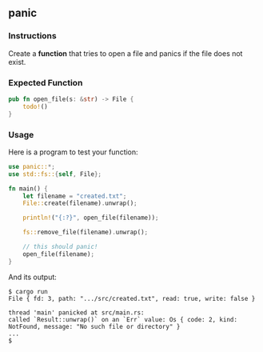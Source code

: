 ## panic

### Instructions

Create a **function** that tries to open a file and panics if the file does not exist.

### Expected Function

```rust
pub fn open_file(s: &str) -> File {
    todo!()
}
```

### Usage

Here is a program to test your function:

```rust
use panic::*;
use std::fs::{self, File};

fn main() {
    let filename = "created.txt";
    File::create(filename).unwrap();

    println!("{:?}", open_file(filename));

    fs::remove_file(filename).unwrap();

    // this should panic!
    open_file(filename);
}
```

And its output:

```console
$ cargo run
File { fd: 3, path: ".../src/created.txt", read: true, write: false }

thread 'main' panicked at src/main.rs:
called `Result::unwrap()` on an `Err` value: Os { code: 2, kind: NotFound, message: "No such file or directory" }
...
$
```
